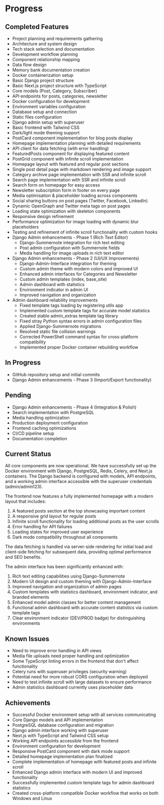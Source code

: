 # Progress

## Completed Features
- Project planning and requirements gathering
- Architecture and system design
- Tech stack selection and documentation
- Development workflow planning
- Component relationship mapping
- Data flow design
- Memory bank documentation creation
- Docker containerization setup
- Basic Django project structure
- Basic Next.js project structure with TypeScript
- Core models (Post, Category, Subscriber)
- API endpoints for posts, categories, newsletter
- Docker configuration for development
- Environment variables configuration
- Database setup and connection
- Static files configuration
- Django admin setup with superuser
- Basic frontend with Tailwind CSS
- Dark/light mode theming support
- PostCard component implementation for blog posts display
- Homepage implementation planning with detailed requirements
- API client for data fetching (with error handling)
- FeaturedPosts component for displaying featured content
- PostGrid component with infinite scroll implementation
- Homepage layout with featured and regular post sections
- Single post detail page with markdown rendering and image support
- Category archive page implementation with SSR and infinite scroll
- Search page implementation with SSR and infinite scroll
- Search form on homepage for easy access
- Newsletter subscription form in footer on every page
- Media optimisation & placeholder loading across components
- Social sharing buttons on post pages (Twitter, Facebook, LinkedIn)
- Dynamic OpenGraph and Twitter meta tags on post pages
- Loading state optimization with skeleton components
- Responsive design refinement
- Performance optimization for image loading with dynamic blur placeholders
- Testing and refinement of infinite scroll functionality with custom hooks
- Django Admin enhancements - Phase 1 (Rich Text Editor)
  - Django-Summernote integration for rich text editing
  - Post admin configuration with Summernote fields
  - Media handling for image uploads in rich text editor
- Django Admin enhancements - Phase 2 (UI/UX Improvements)
  - Django-Admin-Interface integration for theming
  - Custom admin theme with modern colors and improved UI
  - Enhanced admin interfaces for Categories and Newsletter
  - Custom admin templates (index, base_site)
  - Admin dashboard with statistics
  - Environment indicator in admin UI
  - Improved navigation and organization
- Admin dashboard reliability improvements
  - Fixed template tags loading by registering utils app
  - Implemented custom template tags for accurate model statistics
  - Created stable admin_extras template tag library
  - Fixed stray Python syntax errors in admin configuration files
  - Applied Django-Summernote migrations
  - Resolved static file collision warnings
  - Corrected PowerShell command syntax for cross-platform compatibility
  - Implemented proper Docker container rebuilding workflow

## In Progress
- GitHub repository setup and initial commits
- Django Admin enhancements - Phase 3 (Import/Export functionality)

## Pending
- Django Admin enhancements - Phase 4 (Integration & Polish)
- Search implementation with PostgreSQL
- Media handling optimization
- Production deployment configuration
- Frontend caching optimizations
- CI/CD pipeline setup
- Documentation completion

## Current Status
All core components are now operational. We have successfully set up the Docker environment with Django, PostgreSQL, Redis, Celery, and Next.js containers. The Django backend is configured with models, API endpoints, and a working admin interface accessible with the superuser credentials (admin/admin123).

The frontend now features a fully implemented homepage with a modern layout that includes:
1. A featured posts section at the top showcasing important content
2. A responsive grid layout for regular posts
3. Infinite scroll functionality for loading additional posts as the user scrolls
4. Error handling for API failures
5. Loading states for improved user experience
6. Dark mode compatibility throughout all components

The data fetching is handled via server-side rendering for initial load and client-side fetching for subsequent data, providing optimal performance and SEO benefits.

The admin interface has been significantly enhanced with:
1. Rich text editing capabilities using Django-Summernote
2. Modern UI design and custom theming with Django-Admin-Interface
3. Improved navigation and organization of admin pages
4. Custom templates with statistics dashboard, environment indicator, and branded elements
5. Enhanced model admin classes for better content management
6. Functional admin dashboard with accurate content statistics via custom template tags
7. Clear environment indicator (DEV/PROD badge) for distinguishing environments

## Known Issues
- Need to improve error handling in API views
- Media file uploads need proper handling and optimization
- Some TypeScript linting errors in the frontend that don't affect functionality
- Celery runs with superuser privileges (security warning)
- Potential need for more robust CORS configuration when deployed
- Need to test infinite scroll with large datasets to ensure performance
- Admin statistics dashboard currently uses placeholder data

## Achievements
- Successful Docker environment setup with all services communicating
- Core Django models and API implementation
- PostgreSQL database configuration and migration
- Django admin interface working with superuser
- Next.js with TypeScript and Tailwind CSS setup
- Working API endpoints accessible from the frontend
- Environment configuration for development
- Responsive PostCard component with dark mode support
- Detailed homepage implementation plan finalized
- Complete implementation of homepage with featured posts and infinite scroll
- Enhanced Django admin interface with modern UI and improved functionality
- Successfully implemented custom template tags for admin dashboard statistics
- Created cross-platform compatible Docker workflow that works on both Windows and Linux 